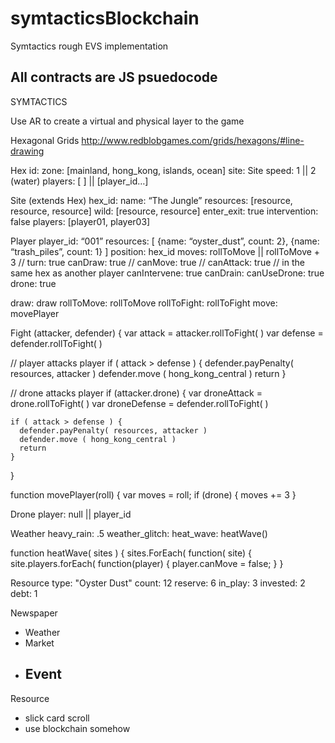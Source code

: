 # symtacticsBlockchain
Symtactics rough EVS implementation

## All contracts are JS psuedocode ##

SYMTACTICS

Use AR to create a virtual and physical layer to the game

Hexagonal Grids
http://www.redblobgames.com/grids/hexagons/#line-drawing


Hex
  id:
  zone:   [mainland, hong_kong, islands, ocean]
  site:   Site
  speed:  1 || 2 (water)
  players:  [ ] || [player_id…]



Site (extends Hex)
  hex_id:
  name:     “The Jungle”
  resources:  [resource, resource, resource]
  wild:     [resource, resource]
  enter_exit: true
  intervention: false
  players:    [player01, player03]



Player
  player_id:    “001”
  resources:  [ {name: “oyster_dust”, count: 2}, {name: “trash_piles”, count: 1} ]
  position:   hex_id
  moves:    rollToMove || rollToMove + 3    //
  turn:     true
  canDraw:    true              //
  canMove:    true              //
  canAttack:  true              // in the same hex as another player
  canIntervene: true
  canDrain:
  canUseDrone:  true
  drone:    true

  draw:   draw
  rollToMove: rollToMove
  rollToFight:  rollToFight
  move:   movePlayer

Fight (attacker, defender) {
  var attack  =   attacker.rollToFight( )
  var defense   =   defender.rollToFight( )

  // player attacks player
  if ( attack > defense ) {
    defender.payPenalty( resources, attacker )
    defender.move ( hong_kong_central )
    return
  }

  // drone attacks player
  if (attacker.drone) {
    var droneAttack   =   drone.rollToFight( )
    var droneDefense  =   defender.rollToFight( )

    if ( attack > defense ) {
      defender.payPenalty( resources, attacker )
      defender.move ( hong_kong_central )
      return
    }
  }

  function movePlayer(roll) {
  var moves = roll;
  if (drone) {
    moves += 3
  } 

Drone
  player:   null || player_id


Weather
  heavy_rain:     .5
  weather_glitch:
  heat_wave:    heatWave()

function heatWave( sites ) {
  sites.ForEach( function( site) {
    site.players.forEach( function(player) {
      player.canMove = false;
    }
}

Resource
  type:     "Oyster Dust"
  count:    12
  reserve:    6
  in_play:    3
  invested:   2
  debt:   1

Newspaper
- Weather
- Market
- Event
    -

Resource
- slick card scroll
- use blockchain somehow
